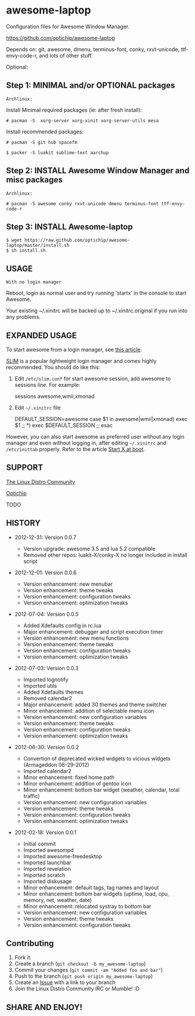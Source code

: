 awesome-laptop
===========

Configuration files for Awesome Window Manager.

https://github.com/optichip/awesome-laptop

Depends on:  git, awesome, dmenu, terminus-font, conky, rxvt-unicode, ttf-envy-code-r, and 
lots of other stuff.

Optional:


Step 1: MINIMAL and/or OPTIONAL packages
-----------------------------------------------

`Archlinux:`

Install Minimal required packages (ie: after fresh install):

    # pacman -S  xorg-server xorg-xinit xorg-server-utils mesa


Install recommended packages:

    # pacman -S git hub spacefm

    $ packer -S luakit sublime-text aarchup 


Step 2: INSTALL Awesome Window Manager and misc packages
------------------------------

`Archlinux:`

    # pacman -S awesome conky rxvt-unicode dmenu terminus-font ttf-envy-code-r


Step 3: INSTALL Awesome-laptop
-------------------

    $ wget https://raw.github.com/optichip/awesome-laptop/master/install.sh
    $ sh install.sh

USAGE
-----

`With no login manager`

Reboot, login as normal user and try running 'startx' in the console to start Awesome. 

Your existing ~/.xinitrc will be backed up to ~/.xinitrc.original
 if you run into any problems.

EXPANDED USAGE
--------------

To start awesome from a login manager, see [this article][3].

[SLIM][4] is a popular lightweight login manager and comes highly recommended. You should do like this:

1) Edit `/etc/slim.conf` for start awesome session, add awesome to sessions line.
For example:

    sessions             awesome,wmii,xmonad

2) Edit `~/.xinitrc` file

    DEFAULT_SESSION=awesome
    case $1 in
      awesome|wmii|xmonad) exec $1 ;;
      *) exec $DEFAULT_SESSION ;;
    esac

However, you can also start awesome as preferred user without any login manager and even without logging in, after editing `~/.xinitrc` and `/etc/inittab` properly. Refer to the article [Start X at boot][5]. 


SUPPORT
-------

[The Linux Distro Community][6]

[Optichip][7]


TODO


HISTORY
-------

* 2012-12-31: Version 0.0.7

  - Version upgrade: awesome 3.5 and lua 5.2 compatible
  - Removed other repos: luakit-X/conky-X no longer included in install script


* 2012-12-01: Version 0.0.6

  - Version enhancement: new menubar
  - Version enhancement: theme tweaks
  - Version enhancement: configuration tweaks
  - Version enhancement: optimization tweaks


* 2012-07-04: Version 0.0.5

  - Added Xdefaults config in rc.lua
  - Major enhancement: debugger and script execution timer
  - Version enhancement: new menu functions
  - Version enhancement: theme tweaks
  - Version enhancement: configuration tweaks
  - Version enhancement: optimization tweaks


* 2012-07-03: Version 0.0.3

   - Imported lognotify
   - Imported utils
   - Added Xdefaults themes
   - Removed calendar2
   - Major enhancement: added 30 themes and theme switcher
   - Minor enhancement: addition of selectable menu icon
   - Version enhancement: new configuration variables
   - Version enhancement: theme tweaks
   - Version enhancement: configuration tweaks
   - Version enhancement: optimization tweaks


* 2012-06-30: Version 0.0.2

   - Convertion of deprecated wicked widgets to vicious widgets (Armageddon 06-29-2012)
   - Imported calendar2
   - Minor enhancement: fixed home path
   - Minor enhancement: addition of gentoo icon
   - Minor enhancement: bottom bar widget (weather, calendar, total traffic)
   - Version enhancement: new configuration variables
   - Version enhancement: theme tweaks
   - Version enhancement: configuration tweaks
   - Version enhancement: optimization tweaks


* 2012-02-18: Version 0.0.1
      
   - Initial commit
   - Imported awesompd
   - Imported awesome-freedesktop
   - Imported launchbar
   - Imported revelation
   - Imported scratch
   - Imported diskusage
   - Minor enhancement: default tags, tag names and layout
   - Minor enhancement: bottom bar widgets (uptime, load, cpu, memory, net, weather, date)
   - Minor enhancement: relocated systray to bottom bar
   - Version enhancement: new configuration variables
   - Version enhancement: theme tweaks
   - Version enhancement: configuration tweaks


Contributing
------------

1. Fork it.
2. Create a branch (`git checkout -b my_awesome-laptop`)
3. Commit your changes (`git commit -am "Added foo and bar"`)
4. Push to the branch (`git push origin my_awesome-laptop`)
5. Create an [Issue][7] with a link to your branch
6. Join the Linux Distro Community IRC or Mumble! :D

SHARE AND ENJOY!
----------------

[3]: https://wiki.archlinux.org/index.php/Display_Manager
[4]: https://wiki.archlinux.org/index.php/SLIM
[5]: https://wiki.archlinux.org/index.php/Start_X_at_boot
[6]: http://www.linuxdistrocommunity.com
[7]: https://github.com/optichip/awesome-laptop/issues
[9]: http://w3.impa.br/~diego/software/luasocket
